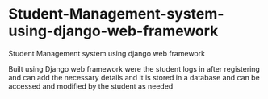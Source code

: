 # Student-Management-system-using-django-web-framework
Student Management system using django web framework

Built using Django web framework were the student logs in after
registering and can add the necessary details and it is stored in a database
and can be accessed and modified by the student as needed
